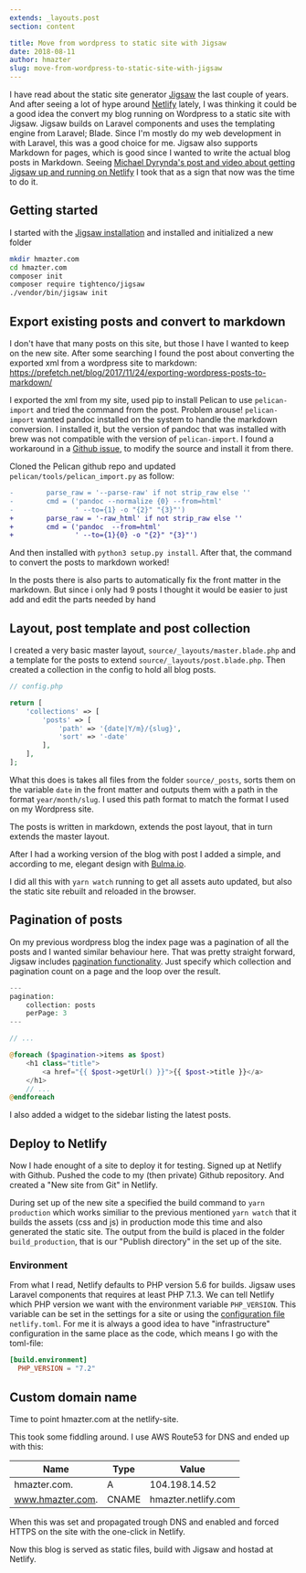 ```yaml
---
extends: _layouts.post
section: content

title: Move from wordpress to static site with Jigsaw
date: 2018-08-11
author: hmazter
slug: move-from-wordpress-to-static-site-with-jigsaw
---
```


I have read about the static site generator [Jigsaw](https://jigsaw.tighten.co/) the last couple of years.
And after seeing a lot of hype around [Netlify](https://www.netlify.com/) lately, I was thinking it could be a 
good idea the convert my blog running on Wordpress to a static site with Jigsaw.
Jigsaw builds on Laravel components and uses the templating engine from Laravel; Blade.
Since I'm mostly do my web development in with Laravel, this was a good choice for me.
Jigsaw also supports Markdown for pages, which is good since I wanted to write the actual blog posts in Markdown.
Seeing [Michael Dyrynda's post and video about getting Jigsaw up and running on Netlify]([https://dyrynda.com.au/blog/running-tighten-jigsaw-on-netlify])
I took that as a sign that now was the time to do it.

## Getting started

I started with the [Jigsaw installation](https://jigsaw.tighten.co/docs/installation/)
and installed and initialized a new folder
```bash
mkdir hmazter.com
cd hmazter.com
composer init
composer require tightenco/jigsaw
./vendor/bin/jigsaw init
```

## Export existing posts and convert to markdown

I don't have that many posts on this site, but those I have I wanted to keep on the new site.
After some searching I found the post about converting the exported xml from a wordpress site to markdown:
https://prefetch.net/blog/2017/11/24/exporting-wordpress-posts-to-markdown/

I exported the xml from my site, used pip to install Pelican to use `pelican-import` and tried the command from the post.
Problem arouse! `pelican-import` wanted pandoc installed on the system to handle the markdown conversion.
I installed it, but the version of pandoc that was installed with brew was not compatible with the version of `pelican-import`.
I found a workaround in a [Github issue](https://github.com/getpelican/pelican/issues/2322#issuecomment-384962097),
to modify the source and install it from there.

Cloned the Pelican github repo and updated `pelican/tools/pelican_import.py` as follow:

```diff
-        parse_raw = '--parse-raw' if not strip_raw else ''
-        cmd = ('pandoc --normalize {0} --from=html'
-               ' --to={1} -o "{2}" "{3}"')
+        parse_raw = '-raw_html' if not strip_raw else ''
+        cmd = ('pandoc  --from=html'
+               ' --to={1}{0} -o "{2}" "{3}"')
```

And then installed with `python3 setup.py install`.
After that, the command to convert the posts to markdown worked!

In the posts there is also parts to automatically fix the front matter in the markdown.
But since i only had 9 posts I thought it would be easier to just add and edit the parts needed by hand

## Layout, post template and post collection

I created a very basic master layout, `source/_layouts/master.blade.php`
and a template for the posts to extend `source/_layouts/post.blade.php`.
Then created a collection in the config to hold all blog posts.

```php
// config.php

return [
    'collections' => [
        'posts' => [
            'path' => '{date|Y/m}/{slug}',
            'sort' => '-date'
        ],
    ],
];
```

What this does is takes all files from the folder `source/_posts`,
sorts them on the variable `date` in the front matter
and outputs them with a path in the format `year/month/slug`.
I used this path format to match the format I used on my Wordpress site.

The posts is written in markdown, extends the post layout, that in turn extends the master layout.

After I had a working version of the blog with post I added a simple, and according to me,
elegant design with [Bulma.io](https://bulma.io).

I did all this with `yarn watch` running to get all assets auto updated,
but also the static site rebuilt and reloaded in the browser.

## Pagination of posts

On my previous wordpress blog the index page was a pagination of all the posts and I wanted similar behaviour here.
That was pretty straight forward, Jigsaw includes [pagination functionality](https://jigsaw.tighten.co/docs/collections-pagination/).
Just specify which collection and pagination count on a page and the loop over the result.

```php
---
pagination:
    collection: posts
    perPage: 3
---

// ...

@foreach ($pagination->items as $post)
    <h1 class="title">
        <a href="{{ $post->getUrl() }}">{{ $post->title }}</a>
    </h1>
    // ...
@endforeach
```

I also added a widget to the sidebar listing the latest posts.

## Deploy to Netlify

Now I hade enought of a site to deploy it for testing.
Signed up at Netlify with Github. Pushed the code to my (then private) Github repository.
And created a "New site from Git" in Netlify.

During set up of the new site a specified the build command to `yarn production`
which works similiar to the previous mentioned `yarn watch` that it builds the assets (css and js) in production mode this time
and also generated the static site. The output from the build is placed in the folder `build_production`,
that is our "Publish directory" in the set up of the site.

### Environment

From what I read, Netlify defaults to PHP version 5.6 for builds.
Jigsaw uses Laravel components that requires at least PHP 7.1.3.
We can tell Netlify which PHP version we want with the environment variable `PHP_VERSION`.
This variable can be set in the settings for a site or using the [configuration file](https://www.netlify.com/docs/netlify-toml-reference/) `netlify.toml`.
For me it is always a good idea to have "infrastructure" configuration in the same place as the code,
which means I go with the toml-file:

```toml
[build.environment]
  PHP_VERSION = "7.2"
``` 

## Custom domain name

Time to point hmazter.com at the netlify-site.

This took some fiddling around. I use AWS Route53 for DNS and ended up with this:

Name | Type | Value
-----|------|------
hmazter.com. | A | 104.198.14.52
www.hmazter.com. | CNAME | hmazter.netlify.com

When this was set and propagated trough DNS and enabled and forced HTTPS on the site with the one-click in Netlify.

Now this blog is served as static files, build with Jigsaw and hostad at Netlify.